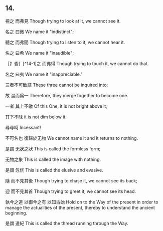 ## 14.

視之
而弗見
Though trying to look at it,
we cannot see it.

名之
曰微
We name it
"indistinct";

聽之
而弗聞
Though trying to listen to it,
we cannot hear it.

名之
曰希
We name it
"inaudible";

［扌昏］[^14-1]之
而弗得
Though trying to touch it,
we cannot do that.

名之
曰夷
We name it
"inappreciable."

三者不可致詰
These three cannot be inquired into;

故
混而爲一
Therefore,
they merge together to become one.

一者
其上不皦
Of this One,
it is not bright above it;

其下不昧
it is not dim below it.

尋尋呵
Incessant!

不可名也
復歸於无物
We cannot name it
and it returns to nothing.

是謂
无狀之狀
This is called
the formless form;

无物之象
This is called
the image with nothing.

是謂
忽恍
This is called
the elusive and evasive.

隨
而不見其後
Though trying to chase it,
we cannot see its back;

迎
而不見其首
Though trying to greet it,
we cannot see its head.

執今之道
以御今之有
以知古始
Hold on to the Way of the present
in order to manage the actualities of the present,
thereby to understand the ancient beginning.

是謂
道紀
This is called
the thread running through the Way.
